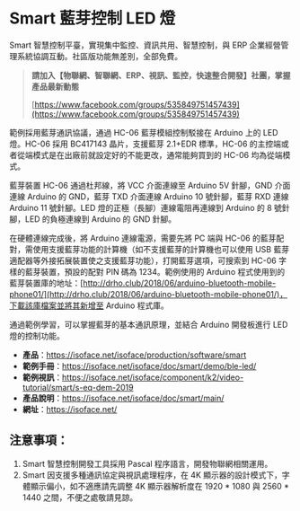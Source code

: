 # Smart 藍芽控制 LED 燈

Smart 智慧控制平臺，實現集中監控、資訊共用、智慧控制，與 ERP 企業經營管理系統協調互動。社區版功能無差別，全部免費。

> **請加入【物聯網、智聯網、ERP、視訊、監控，快速整合開發】社團，掌握產品最新動態**
>
> [https://www.facebook.com/groups/535849751457439](https://www.facebook.com/groups/535849751457439)

範例採用藍芽通訊協議，通過 HC-06 藍芽模組控制駁接在 Arduino 上的 LED  燈。HC-06 採用 BC417143 晶片，支援藍芽 2.1+EDR 標準，HC-06 的主控端或者從端模式是在出廠前就設定好的不能更改，通常能夠買到的 HC-06 均為從端模式。

藍芽裝置 HC-06 通過杜邦線，將 VCC 介面連線至 Arduino 5V 針腳，GND 介面連線 Arduino 的 GND，藍芽 TXD 介面連線 Arduino 10 號針腳，藍芽 RXD 連線 Arduino 11 號針腳。LED 燈的正極（長腳）連線電阻再連線到 Arduino 的 8 號針腳，LED 的負極連線到 Arduino 的 GND 針腳。

在硬體連線完成後，將 Arduino 連線電源，需要先將 PC 端與 HC-06 的藍芽配對，需使用支援藍芽功能的計算機（如不支援藍芽的計算機也可以使用 USB 藍芽適配器等外接拓展裝置使之支援藍芽功能），打開藍芽選項，可搜索到 HC-06 字樣的藍芽裝置，預設的配對 PIN 碼為 1234。範例使用的 Arduino 程式使用到的藍芽裝置庫的地址：[http://drho.club/2018/06/arduino-bluetooth-mobile-phone01/](http://drho.club/2018/06/arduino-bluetooth-mobile-phone01/)，下載該庫檔案並將其新增至 Arduino 程式庫。

通過範例學習，可以掌握藍芽的基本通訊原理，並結合 Arduino 開發板進行 LED 燈的控制功能。

* **產品**：https://isoface.net/isoface/production/software/smart
* **範例手冊**：https://isoface.net/isoface/doc/smart/demo/ble-led/
* **範例視訊**：https://isoface.net/isoface/component/k2/video-tutorial/smart/s-eq-dem-2019
* **產品說明**：https://isoface.net/isoface/doc/smart/main/
* **網址**：https://isoface.net/

## 注意事項：
1. Smart 智慧控制開發工具採用 Pascal 程序語言，開發物聯網相關運用。
2. Smart 因支援多種通訊協定與視訊處理程序，在 4K 顯示器的設計模式下，字體顯示偏小，如不適應請先調整 4K 顯示器解析度在 1920 * 1080 與 2560 * 1440 之間，不便之處敬請見諒。